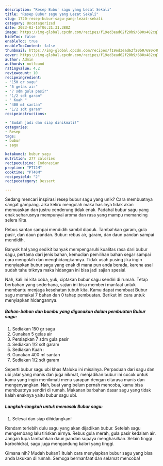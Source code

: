 ```yaml
---
description: "Resep Bubur sagu yang Lezat Sekali"
title: "Resep Bubur sagu yang Lezat Sekali"
slug: 1720-resep-bubur-sagu-yang-lezat-sekali
category: Uncategorized
date: 2023-03-15T06:21:31.388Z
image: https://img-global.cpcdn.com/recipes/f19ed3ead62f20b9/680x482cq70/bubur-sagu-foto-resep-utama.jpg
hideToc: false
enableToc: true
enableTocContent: false
thumbnail: https://img-global.cpcdn.com/recipes/f19ed3ead62f20b9/680x482cq70/bubur-sagu-foto-resep-utama.jpg
cover: https://img-global.cpcdn.com/recipes/f19ed3ead62f20b9/680x482cq70/bubur-sagu-foto-resep-utama.jpg
author: Admin
authorAv: notfound
ratingvalue: 4.2
reviewcount: 10
recipeingredient:
- "150 gr sagu"
- "5 gelas air"
- "7 sdm gula pasir"
- "1/2 sdt garam"
- " Kuah "
- "400 ml santan"
- "1/2 sdt garam"
recipeinstructions:

- "Sudah jadi dan siap dinikmati!"
categories:
- Resep
tags:
- bubur
- sagu

katakunci: bubur sagu 
nutrition: 277 calories
recipecuisine: Indonesian
preptime: "PT12M"
cooktime: "PT40M"
recipeyield: "2"
recipecategory: Dessert

---
```





Sedang mencari inspirasi resep bubur sagu yang unik? Cara membuatnya sangat gampang. Jika keliru mengolah maka hasilnya tidak akan memuaskan dan justru cenderung tidak enak. Padahal bubur sagu yang enak seharusnya mempunyai aroma dan rasa yang mampu memancing selera Kita.





Rebus santan sampai mendidih sambil diaduk. Tambahkan garam, gula pasir, dan daun pandan. Bubur: rebus air, garam, dan daun pandan sampai mendidih.

Banyak hal yang sedikit banyak mempengaruhi kualitas rasa dari bubur sagu, pertama dari jenis bahan, kemudian pemilihan bahan segar sampai cara mengolah dan menghidangkannya. Tidak usah pusing jika ingin menyiapkan bubur sagu yang enak di mana pun anda berada, karena asal sudah tahu triknya maka hidangan ini bisa jadi sajian spesial.






Nah, kali ini kita coba, yuk, ciptakan bubur sagu sendiri di rumah. Tetap berbahan yang sederhana, sajian ini bisa memberi manfaat untuk membantu menjaga kesehatan tubuh kita. Kamu dapat membuat Bubur sagu memakai 7 bahan dan 0 tahap pembuatan. Berikut ini cara untuk menyiapkan hidangannya.

<!--inarticleads1-->

##### Bahan-bahan dan bumbu yang digunakan dalam pembuatan Bubur sagu:

1. Sediakan 150 gr sagu
1. Gunakan 5 gelas air
1. Persiapkan 7 sdm gula pasir
1. Sediakan 1/2 sdt garam
1. Sediakan  Kuah :
1. Gunakan 400 ml santan
1. Sediakan 1/2 sdt garam


Seperti bubur sagu ubi khas Maluku ini misalnya. Perpaduan dari sagu dan ubi jalar yang manis dan juga nikmat, menjadikan bubur ini cocok untuk kamu yang ingin menikmati menu sarapan dengan citarasa manis dan mengenyangkan. Nah, buat yang belum pernah mencoba, kamu bisa membuatnya sendiri di rumah. Makanan barbahan dasar sagu yang tidak kalah enaknya yaitu bubur sagu ubi. 

<!--inarticleads2-->

##### Langkah-langkah untuk memasak Bubur sagu:


1. Selesai dan siap dihidangkan!

Rendam terlebih dulu sagu yang akan dijadikan bubur. Setelah sagu mengembang lalu tiriskan airnya. Rebus gula merah, gula pasir kedalam air. Jangan lupa tambahkan daun pandan supaya menghasilkan. Selain tinggi karbohidrat, sagu juga mengandung kalori yang tinggi. 

Gimana nih? Mudah bukan? Itulah cara menyiapkan bubur sagu yang bisa anda lakukan di rumah. Semoga bermanfaat dan selamat mencoba!
